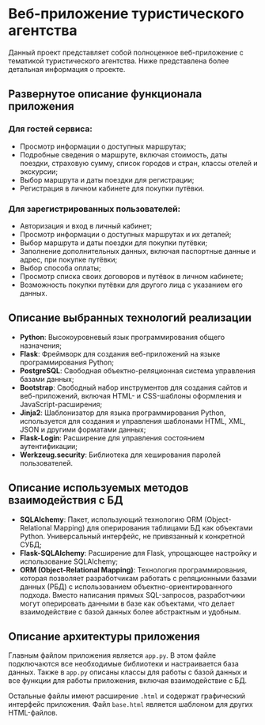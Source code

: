 # Веб-приложение туристического агентства

Данный проект представляет собой полноценное веб-приложение с тематикой туристического агентства. Ниже представлена более
детальная информация о проекте.

## Развернутое описание функционала приложения

### Для гостей сервиса:

- Просмотр информации о доступных маршрутах;
- Подробные сведения о маршруте, включая стоимость, даты поездки, страховую сумму, список городов и стран, классы отелей
  и экскурсии;
- Выбор маршрута и даты поездки для регистрации;
- Регистрация в личном кабинете для покупки путёвки.

### Для зарегистрированных пользователей:

- Авторизация и вход в личный кабинет;
- Просмотр информации о доступных маршрутах и их деталей;
- Выбор маршрута и даты поездки для покупки путёвки;
- Заполнение дополнительных данных, включая паспортные данные и адрес, при покупке путёвки;
- Выбор способа оплаты;
- Просмотр списка своих договоров и путёвок в личном кабинете;
- Возможность покупки путёвки для другого лица с указанием его данных.

## Описание выбранных технологий реализации

- **Python**: Высокоуровневый язык программирования общего назначения;
- **Flask**: Фреймворк для создания веб-приложений на языке программирования Python;
- **PostgreSQL**: Свободная объектно-реляционная система управления базами данных;
- **Bootstrap**: Свободный набор инструментов для создания сайтов и веб-приложений, включая HTML- и CSS-шаблоны
  оформления и JavaScript-расширения;
- **Jinja2**: Шаблонизатор для языка программирования Python, используется для создания и управления шаблонами HTML,
  XML, JSON и другими форматами данных;
- **Flask-Login**: Расширение для управления состоянием аутентификации;
- **Werkzeug.security**: Библиотека для хеширования паролей пользователей.

## Описание используемых методов взаимодействия с БД

- **SQLAlchemy**: Пакет, использующий технологию ORM (Object-Relational Mapping) для оперирования таблицами БД как
  объектами Python. Универсальный интерфейс, не привязанный к конкретной СУБД;
- **Flask-SQLAlchemy**: Расширение для Flask, упрощающее настройку и использование SQLAlchemy;
- **ORM (Object-Relational Mapping)**: Технология программирования, которая позволяет разработчикам работать с
  реляционными базами данных (РБД) с использованием объектно-ориентированного подхода. Вместо написания прямых
  SQL-запросов, разработчики могут оперировать данными в базе как объектами, что делает взаимодействие с базой данных
  более абстрактным и удобным.

## Описание архитектуры приложения

Главным файлом приложения является `app.py`. В этом файле подключаются все необходимые библиотеки и настраивается база
данных. Также в `app.py` описаны классы для работы с базой данных и все функции для работы приложения, включая
взаимодействие с БД.

Остальные файлы имеют расширение `.html` и содержат графический интерфейс приложения. Файл `base.html` является шаблоном
для других HTML-файлов.

